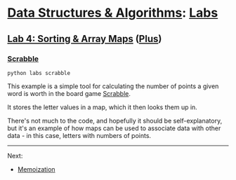 # [Data Structures & Algorithms](https://github.com/bertie-wheen/dsa-2023-4/blob/trunk/README.md): [Labs](https://github.com/bertie-wheen/dsa-2023-4/blob/trunk/labs/README.md)

## [Lab 4: Sorting & Array Maps](https://github.com/bertie-wheen/dsa-2023-4/blob/trunk/labs/lab4/README.md) ([Plus](https://github.com/bertie-wheen/dsa-2023-4/blob/trunk/labs/lab4/plus/README.md))

### [Scrabble](https://github.com/bertie-wheen/dsa-2023-4/blob/trunk/labs/lab4/plus/scrabble/README.md)
```shell
python labs scrabble
```

This example is a simple tool for calculating the number of points a given word is worth in the board game
[Scrabble](https://en.wikipedia.org/wiki/Scrabble).

It stores the letter values in a map, which it then looks them up in.

There's not much to the code, and hopefully it should be self-explanatory, but it's an example of how maps can be used
to associate data with other data - in this case, letters with numbers of points.

---

Next:
- [Memoization](https://github.com/bertie-wheen/dsa-2023-4/blob/trunk/labs/lab4/plus/memoization/README.md)
